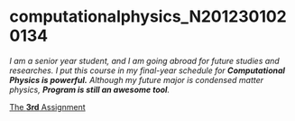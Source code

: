 # computationalphysics_N2012301020134

*I am a senior year student, and I am going abroad for future studies and researches.*
*I put this course in my final-year schedule for __Computational Physics is powerful.__*
*Although my future major is condensed matter physics, __Program is still an awesome tool__.*

[The **3rd** Assignment](https://github.com/ZQTXLC/computationalphysics_N2012301020134/blob/master/Assignment-3/Assignment%203.md)
